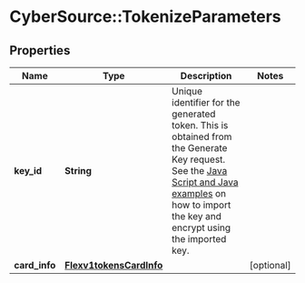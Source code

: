 # CyberSource::TokenizeParameters

## Properties
Name | Type | Description | Notes
------------ | ------------- | ------------- | -------------
**key_id** | **String** | Unique identifier for the generated token. This is obtained from the Generate Key request. See the [Java Script and Java examples](http://apps.cybersource.com/library/documentation/dev_guides/Secure_Acceptance_Flex/Key/html) on how to import the key and encrypt using the imported key. | 
**card_info** | [**Flexv1tokensCardInfo**](Flexv1tokensCardInfo.md) |  | [optional] 


